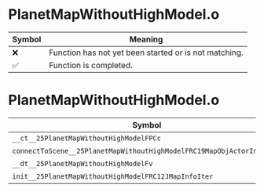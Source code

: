 # PlanetMapWithoutHighModel.o
| Symbol | Meaning 
| ------------- | ------------- 
| :x: | Function has not yet been started or is not matching. 
| :white_check_mark: | Function is completed. 


# PlanetMapWithoutHighModel.o
| Symbol | Decompiled? |
| ------------- | ------------- |
| `__ct__25PlanetMapWithoutHighModelFPCc` | :x: |
| `connectToScene__25PlanetMapWithoutHighModelFRC19MapObjActorInitInfo` | :x: |
| `__dt__25PlanetMapWithoutHighModelFv` | :x: |
| `init__25PlanetMapWithoutHighModelFRC12JMapInfoIter` | :x: |
